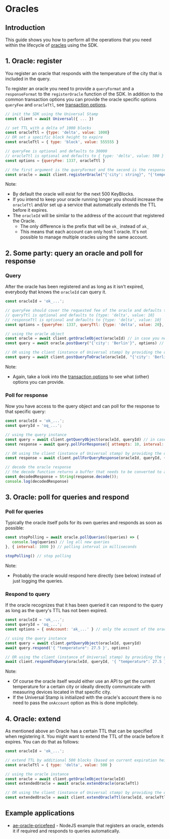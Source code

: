 # Oracles

## Introduction

This guide shows you how to perform all the operations that you need within the lifecycle of [oracles](https://github.com/aeternity/protocol/blob/master/oracles/oracles.md) using the SDK.

## 1. Oracle: register
You register an oracle that responds with the temperature of the city that is included in the query.

To register an oracle you need to provide a `queryFormat` and a `responseFormat` to the `registerOracle` function of the SDK. In addition to the common transaction options you can provide the oracle specific options `queryFee` and `oracleTtl`, see [transaction options](./transaction-options.md#oracleregistertx).

```js
// init the SDK using the Universal Stamp
const client = await Universal({ ... })

// set TTL with a delta of 1000 blocks
const oracleTtl = {type: 'delta', value: 1000}
// OR set a specific block height to expire
const oracleTtl = { type: 'block', value: 555555 }

// queryFee is optional and defaults to 30000
// oracleTtl is optional and defaults to { type: 'delta', value: 500 }
const options = {queryFee: 1337, oracleTtl }

// the first argument is the queryFormat and the second is the responseFormat
const oracle = await client.registerOracle("{'city': string}", "{'temperature': int}", options)
```

Note:

- By default the oracle will exist for the next 500 KeyBlocks.
- If you intend to keep your oracle running longer you should increase the `oracleTtl` and/or set up a service that automatically extends the TTL before it expires.
- The `oracleId` will be similar to the address of the account that registered the Oracle.
   - The only difference is the prefix that will be `ok_` instead of `ak_`
   - This means that each account can only host 1 oracle. It's not possible to manage multiple oracles using the same account.

## 2. Some party: query an oracle and poll for response

### Query
After the oracle has been registered and as long as it isn't expired, everybody that knows the `oracleId` can query it.

```js
const oracleId = 'ok_...';

// queryFee should cover the requested fee of the oracle and defaults to 30000
// queryTtl is optional and defaults to {type: 'delta', value: 10}
// responseTtl is optional and defaults to {type: 'delta', value: 10}
const options = {queryFee: 1337, queryTtl: {type: 'delta', value: 20}, responseTtl: {type: 'delta', value: 50}}

// using the oracle object
const oracle = await client.getOracleObject(oracleId) // in case you need to instantiate the oracle object first
const query = await oracle.postQuery("{'city': 'Berlin'}", options) // using the oracle instance

// OR using the client (instance of Universal stamp) by providing the oracleId
const query = await client.postQueryToOracle(oracleId, "{'city': 'Berlin'}", options)
```

Note:

- Again, take a look into the [transaction options](./transaction-options.md#oraclequerytx) to see what (other) options you can provide.

### Poll for response
Now you have access to the query object and can poll for the response to that specific query:

```js
const oracleId = 'ok_...';
const queryId = 'oq_...';

// using the query instance
const query = await client.getQueryObject(oracleId, queryId) // in case you need to get the query instance first
const response = await query.pollForResponse({ attempts: 10, interval: 6000 })

// OR using the client (instance of Universal stamp) by providing the oracleId
const response = await client.pollForQueryResponse(oracleId, queryId, { attempts: 10, interval: 6000 })

// decode the oracle response
// the decode function returns a buffer that needs to be converted to a string
const decodedResponse = String(response.decode());
console.log(decodedResponse)
```

## 3. Oracle: poll for queries and respond

### Poll for queries
Typically the oracle itself polls for its own queries and responds as soon as possible:

```js
const stopPolling = await oracle.pollQueries((queries) => {
   console.log(queries) // log all new queries
}, { interval: 1000 }) // polling interval in milliseconds

stopPolling() // stop polling
```

Note:

- Probably the oracle would respond here directly (see below) instead of just logging the queries.

### Respond to query
If the oracle recognizes that it has been queried it can respond to the query as long as the query's TTL
has not been expired.

```js
const oracleId = 'ok_...';
const queryId = 'oq_...';
const options = { onAccount: 'ak_...' } // only the account of the oracle can respond to the query

// using the query instance
const query = await client.getQueryObject(oracleId, queryId)
await query.respond('{ "temperature": 27.5 }', options)

// OR using the client (instance of Universal stamp) by providing the oracleId and the queryId
await client.respondToQuery(oracleId, queryId, '{ "temperature": 27.5 }', options)
```

Note:

- Of course the oracle itself would either use an API to get the current temperature for a certain city or ideally directly communicate with measuring devices located in that specific city.
- If the Universal Stamp is initialized with the oracle's account there is no need to pass the `onAccount` option as this is done implicitely.

## 4. Oracle: extend
As mentioned above an Oracle has a certain TTL that can be specified when registering it. You might want to extend the TTL of the oracle before it expires. You can do that as follows:

```js
const oracleId = 'ok_...';

// extend TTL by additional 500 blocks (based on current expiration height of the oracle)
const oracleTtl = { type: 'delta', value: 500 }

// using the oracle instance
const oracle = await client.getOracleObject(oracleId)
const extendedOracle = await oracle.extendOracle(oracleTtl)

// OR using the client (instance of Universal stamp) by providing the oracleId
const extendedOracle = await client.extendOracleTtl(oracleId, oracleTtl)
```

## Example applications

- [ae-oracle-pricefeed](https://github.com/aeternity/ae-oracle-pricefeed)
      - NodeJS example that registers an oracle, extends it if required and responds to queries automatically.